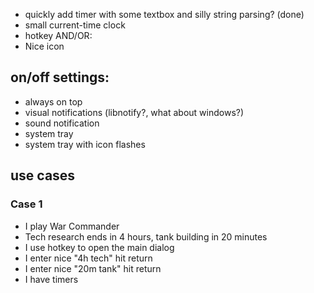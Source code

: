 - quickly add timer with some textbox and silly string parsing? (done)
 - small current-time clock
 - hotkey AND/OR:
 - Nice icon

on/off settings:
----------------

 - always on top
 - visual notifications (libnotify?, what about windows?)
 - sound notification
 - system tray
 - system tray with icon flashes

use cases
---------

### Case 1 ###

 * I play War Commander
 * Tech research ends in 4 hours, tank building in 20 minutes
 * I use hotkey to open the main dialog
 * I enter nice "4h tech" hit return
 * I enter nice "20m tank" hit return
 * I have timers
